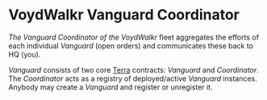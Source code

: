 # VoydWalkr Vanguard Coordinator
*The Vanguard Coordinator of the VoydWalkr* fleet aggregates the efforts of each individual *Vanguard* (open orders) and communicates these back to HQ (you).

*Vanguard* consists of two core [Terra](https://terra.money/) contracts: *Vanguard* and *Coordinator*. The *Coordinator* acts as a registry of deployed/active *Vanguard* instances. Anybody may create a *Vanguard* and register or unregister it.
